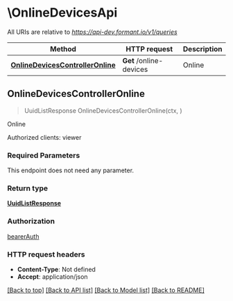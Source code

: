# \OnlineDevicesApi

All URIs are relative to *https://api-dev.formant.io/v1/queries*

Method | HTTP request | Description
------------- | ------------- | -------------
[**OnlineDevicesControllerOnline**](OnlineDevicesApi.md#OnlineDevicesControllerOnline) | **Get** /online-devices | Online



## OnlineDevicesControllerOnline

> UuidListResponse OnlineDevicesControllerOnline(ctx, )

Online

Authorized clients: viewer

### Required Parameters

This endpoint does not need any parameter.

### Return type

[**UuidListResponse**](UuidListResponse.md)

### Authorization

[bearerAuth](../README.md#bearerAuth)

### HTTP request headers

- **Content-Type**: Not defined
- **Accept**: application/json

[[Back to top]](#) [[Back to API list]](../README.md#documentation-for-api-endpoints)
[[Back to Model list]](../README.md#documentation-for-models)
[[Back to README]](../README.md)

